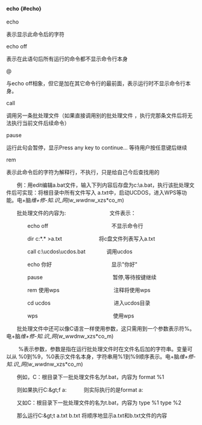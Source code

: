 #### echo {#echo}

echo

表示显示此命令后的字符

echo off

表示在此语句后所有运行的命令都不显示命令行本身

@

与echo off相象，但它是加在其它命令行的最前面，表示运行时不显示命令行本身。

call

调用另一条批处理文件（如果直接调用别的批处理文件 ，执行完那条文件后将无法执行当前文件后续命令）

pause

运行此句会暂停，显示Press any key to continue... 等待用户按任意键后继续

rem

表示此命令后的字符为解释行，不执行，只是给自己今后查找用的

　　例：用edit编辑a.bat文件，输入下列内容后存盘为c:\a.bat，执行该批处理文件后可实现：将根目录中所有文件写入 a.txt中，启动UCDOS，进入WPS等功能。电+脑*维+修-知.识_网(w_ww*dnw_xzs*co_m)

　　批处理文件的内容为: 　　　　　　　　文件表示：

　　　　echo off　　　　　　　　　　　　不显示命令行

　　　　dir c:\*.* &gt;a.txt　　　　　　　将c盘文件列表写入a.txt

　　　　call c:\ucdos\ucdos.bat　　　　调用ucdos

　　　　echo 你好 　　　　　　　　　　　显示&quot;你好&quot;

　　　　pause 　　　　　　　　　　　　　暂停,等待按键继续

　　　　rem 使用wps 　　　　　　　　　　注释将使用wps

　　　　cd ucdos　　　　　　　　　　　　进入ucdos目录

　　　　wps 　　　　　　　　　　　　　　使用wps　　

　　批处理文件中还可以像C语言一样使用参数，这只需用到一个参数表示符%。电+脑*维+修-知.识_网(w_ww*dnw_xzs*co_m)

　　 %表示参数，参数是指在运行批处理文件时在文件名后加的字符串。变量可以从 %0到%9，%0表示文件名本身，字符串用%1到%9顺序表示。电+脑*维+修-知.识_网(w_ww*dnw_xzs*co_m)

　　例如，C：根目录下一批处理文件名为f.bat，内容为 format %1

　　则如果执行C:\&gt;f a: 　　　则实际执行的是format a:

　　又如C：根目录下一批处理文件的名为t.bat，内容为 type %1 type %2

　　那么运行C:\&gt;t a.txt b.txt 将顺序地显示a.txt和b.txt文件的内容
